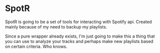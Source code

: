 # SpotR
SpotR is going to be a set of tools for interacting with Spotify api. 
Created mainly because of my need to backup my playlists.

Since a pure wrapper already exists, I'm just 
going to make this a thing that you can use to analyze your tracks and perhaps 
make new playlists based on certain criteria. Who knows.
